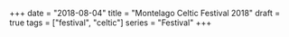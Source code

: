 +++
date = "2018-08-04"
title = "Montelago Celtic Festival 2018"
draft = true
tags = ["festival", "celtic"]
series = "Festival"
+++

